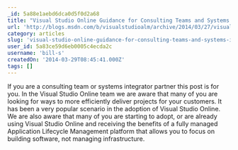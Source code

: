 ```yaml
---
_id: 5a88e1aebd6dca0d5f0d2a68
title: "Visual Studio Online Guidance for Consulting Teams and Systems Integrators"
url: 'http://blogs.msdn.com/b/visualstudioalm/archive/2014/03/27/visual-studio-online-guidance-for-consulting-teams-and-systems-integrators.aspx'
category: articles
slug: 'visual-studio-online-guidance-for-consulting-teams-and-systems-integrators'
user_id: 5a83ce59d6eb0005c4ecda2c
username: 'bill-s'
createdOn: '2014-03-29T08:45:41.000Z'
tags: []
---
```


If you are a consulting team or systems integrator partner this post is for you. In the Visual Studio Online team we are aware that many of you are looking for ways to more efficiently deliver projects for your customers. It has been a very popular scenario in the adoption of Visual Studio Online. We are also aware that many of you are starting to adopt, or are already using Visual Studio Online and receiving the benefits of a fully managed Application Lifecycle Management platform that allows you to focus on building software, not managing infrastructure.
